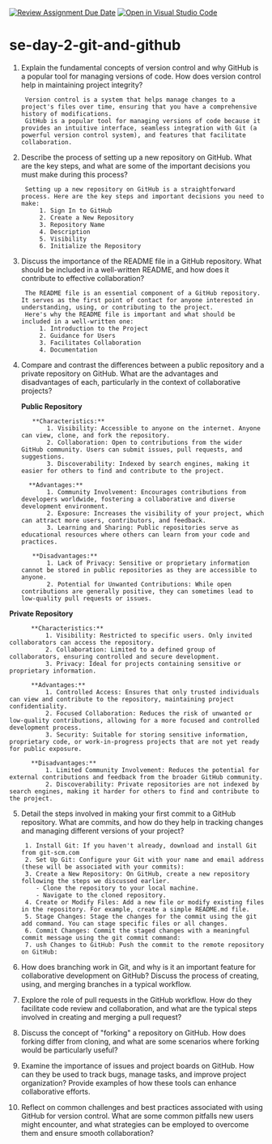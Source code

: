 [![Review Assignment Due Date](https://classroom.github.com/assets/deadline-readme-button-22041afd0340ce965d47ae6ef1cefeee28c7c493a6346c4f15d667ab976d596c.svg)](https://classroom.github.com/a/8wgCKhpZ)
[![Open in Visual Studio Code](https://classroom.github.com/assets/open-in-vscode-2e0aaae1b6195c2367325f4f02e2d04e9abb55f0b24a779b69b11b9e10269abc.svg)](https://classroom.github.com/online_ide?assignment_repo_id=18533442&assignment_repo_type=AssignmentRepo)
# se-day-2-git-and-github
1. Explain the fundamental concepts of version control and why GitHub is a popular tool for managing versions of code. How does version control help in maintaining project integrity?

        Version control is a system that helps manage changes to a project's files over time, ensuring that you have a comprehensive history of modifications.
        GitHub is a popular tool for managing versions of code because it provides an intuitive interface, seamless integration with Git (a powerful version control system), and features that facilitate collaboration.

2. Describe the process of setting up a new repository on GitHub. What are the key steps, and what are some of the important decisions you must make during this process?

        Setting up a new repository on GitHub is a straightforward process. Here are the key steps and important decisions you need to make:
            1. Sign In to GitHub
            2. Create a New Repository
            3. Repository Name
            4. Description
            5. Visibility
            6. Initialize the Repository

4. Discuss the importance of the README file in a GitHub repository. What should be included in a well-written README, and how does it contribute to effective collaboration?

        The README file is an essential component of a GitHub repository. It serves as the first point of contact for anyone interested in understanding, using, or contributing to the project.
        Here's why the README file is important and what should be included in a well-written one:
            1. Introduction to the Project
            2. Guidance for Users
            3. Facilitates Collaboration
            4. Documentation

5. Compare and contrast the differences between a public repository and a private repository on GitHub. What are the advantages and disadvantages of each, particularly in the context of collaborative projects?

   **Public Repository**
   
          **Characteristics:**
              1. Visibility: Accessible to anyone on the internet. Anyone can view, clone, and fork the repository.
              2. Collaboration: Open to contributions from the wider GitHub community. Users can submit issues, pull requests, and suggestions.
              3. Discoverability: Indexed by search engines, making it easier for others to find and contribute to the project.
        
         **Advantages:**
              1. Community Involvement: Encourages contributions from developers worldwide, fostering a collaborative and diverse development environment.
              2. Exposure: Increases the visibility of your project, which can attract more users, contributors, and feedback.
              3. Learning and Sharing: Public repositories serve as educational resources where others can learn from your code and practices.
        
          **Disadvantages:**
              1. Lack of Privacy: Sensitive or proprietary information cannot be stored in public repositories as they are accessible to anyone.
              2. Potential for Unwanted Contributions: While open contributions are generally positive, they can sometimes lead to low-quality pull requests or issues.


  **Private Repository**
  
          **Characteristics:**
              1. Visibility: Restricted to specific users. Only invited collaborators can access the repository.
              2. Collaboration: Limited to a defined group of collaborators, ensuring controlled and secure development.
              3. Privacy: Ideal for projects containing sensitive or proprietary information.
              
          **Advantages:**
              1. Controlled Access: Ensures that only trusted individuals can view and contribute to the repository, maintaining project confidentiality.
              2. Focused Collaboration: Reduces the risk of unwanted or low-quality contributions, allowing for a more focused and controlled development process.
              3. Security: Suitable for storing sensitive information, proprietary code, or work-in-progress projects that are not yet ready for public exposure.
        
          **Disadvantages:**
              1. Limited Community Involvement: Reduces the potential for external contributions and feedback from the broader GitHub community.
              2. Discoverability: Private repositories are not indexed by search engines, making it harder for others to find and contribute to the project.


5. Detail the steps involved in making your first commit to a GitHub repository. What are commits, and how do they help in tracking changes and managing different versions of your project?

        1. Install Git: If you haven't already, download and install Git from git-scm.com
        2. Set Up Git: Configure your Git with your name and email address (these will be associated with your commits):
        3. Create a New Repository: On GitHub, create a new repository following the steps we discussed earlier.
           - Clone the repository to your local machine.
           - Navigate to the cloned repository.
        4. Create or Modify Files: Add a new file or modify existing files in the repository. For example, create a simple README.md file.
        5. Stage Changes: Stage the changes for the commit using the git add command. You can stage specific files or all changes.
        6. Commit Changes: Commit the staged changes with a meaningful commit message using the git commit command:
        7. ush Changes to GitHub: Push the commit to the remote repository on GitHub:


7. How does branching work in Git, and why is it an important feature for collaborative development on GitHub? Discuss the process of creating, using, and merging branches in a typical workflow.

8. Explore the role of pull requests in the GitHub workflow. How do they facilitate code review and collaboration, and what are the typical steps involved in creating and merging a pull request?

9. Discuss the concept of "forking" a repository on GitHub. How does forking differ from cloning, and what are some scenarios where forking would be particularly useful?

10. Examine the importance of issues and project boards on GitHub. How can they be used to track bugs, manage tasks, and improve project organization? Provide examples of how these tools can enhance collaborative efforts.

11. Reflect on common challenges and best practices associated with using GitHub for version control. What are some common pitfalls new users might encounter, and what strategies can be employed to overcome them and ensure smooth collaboration?
